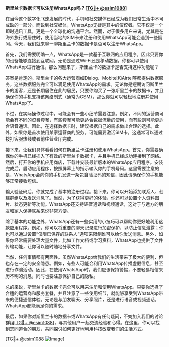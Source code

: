 **斯里兰卡数据卡可以注册WhatsApp吗？[[TG💪+ @esim1088](https://t.me/s/esim1088)]**

在当今这个数字化飞速发展的时代，手机和社交媒体已经成为我们日常生活中不可或缺的一部分。而说到社交媒体，WhatsApp无疑是其中的佼佼者。它不仅是一个即时通讯工具，更是一个全球化的沟通平台。然而，对于很多用户来说，尤其是在海外旅行或居住时，使用当地的SIM卡来注册和使用WhatsApp可能会遇到一些疑问。今天，我们就来聊一聊斯里兰卡的数据卡是否可以注册WhatsApp。

首先，我们需要明确一点，WhatsApp是一款基于互联网的应用程序，因此只要你的设备能够连接到互联网，无论是通过Wi-Fi还是移动数据，你都可以使用WhatsApp进行通信。那么问题来了，斯里兰卡的数据卡是否支持这种功能呢？

答案是肯定的。斯里兰卡的各大运营商如Dialog、Mobitel和Airtel等都提供数据服务，这些数据服务完全可以满足使用WhatsApp的需求。无论你是短期访问斯里兰卡的游客，还是长期居住在此的居民，只要你购买了一张斯里兰卡的数据卡，并且确保你的手机支持该网络制式（通常为GSM），那么你就可以轻松地注册并使用WhatsApp了。

不过，在实际操作过程中，可能会有一些小细节需要注意。例如，不同的运营商可能会有不同的资费套餐，有些套餐可能更适合数据流量的使用，而有些则可能更适合语音通话。因此，在选择数据卡时，建议根据自己的需求做出合理的选择。此外，如果你是首次使用某家运营商的服务，可能需要激活SIM卡，这通常可以通过拨打客服热线或者前往营业厅完成。

接下来，让我们具体看看如何在斯里兰卡注册和使用WhatsApp。首先，你需要确保你的手机已经插入了有效的斯里兰卡数据卡，并且手机已经成功连接到了网络。然后，打开你的手机应用商店，下载并安装最新版本的WhatsApp应用程序。安装完成后，启动应用程序，按照屏幕上的指示输入你的手机号码。这里需要注意的是，WhatsApp会向你的手机发送一条包含验证码的短信，因此请确保你的手机能够正常接收短信。

输入验证码后，你就完成了基本的注册过程。接下来，你可以开始添加联系人、创建群组以及发送消息了。当然，为了获得更好的体验，你还可以设置个人资料图片、状态更新等功能。WhatsApp还支持语音通话和视频通话，这对于与远方的朋友和家人保持联系来说非常方便。

除了基本的功能之外，WhatsApp还有一些实用的小技巧可以帮助你更好地利用这款应用程序。例如，你可以将重要的聊天记录进行加密保护，以防止信息泄露；你也可以通过设置“仅限已保存的联系人”选项来限制谁可以给你发送消息。另外，如果你经常需要处理大量文件，比如工作文档或学习资料，WhatsApp也提供了文件传输功能，让你可以随时随地分享文件。

当然，任何事情都有两面性。虽然WhatsApp给我们的生活带来了极大的便利，但也存在一定的安全隐患。例如，有些人可能会利用WhatsApp传播虚假信息，甚至进行诈骗活动。因此，在使用WhatsApp时，我们应该保持警惕，不要轻易相信来历不明的消息，同时也要注意保护自己的隐私。

总的来说，斯里兰卡的数据卡完全可以用来注册和使用WhatsApp。只要你选择了合适的运营商和服务套餐，并且注意了一些使用细节，就能够享受到WhatsApp带来的便捷通信体验。无论是与朋友聊天、分享照片，还是进行语音或视频通话，WhatsApp都能满足你的需求。

最后，如果你对斯里兰卡的数据卡或WhatsApp有任何疑问，不妨加入我们的讨论群组[[TG💪+ @esim1088](https://t.me/s/esim1088)]，与其他用户一起交流经验和心得。在这里，你可以找到志同道合的朋友，共同探讨如何更好地利用科技改变我们的生活方式。

[[TG💪+ @esim1088](https://t.me/s/esim1088) ![Image](https://i.postimg.cc/4NQfJmqS/Snipaste-2025-05-13-00-14-12.png)]